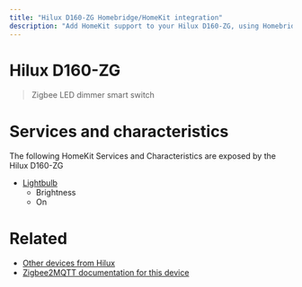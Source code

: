 ```yaml
---
title: "Hilux D160-ZG Homebridge/HomeKit integration"
description: "Add HomeKit support to your Hilux D160-ZG, using Homebridge, Zigbee2MQTT and homebridge-z2m."
---
```

<!---
This file has been GENERATED using src/docgen/docgen.ts
DO NOT EDIT THIS FILE MANUALLY!
-->
# Hilux D160-ZG
> Zigbee LED dimmer smart switch


# Services and characteristics
The following HomeKit Services and Characteristics are exposed by
the Hilux D160-ZG

* [Lightbulb](../../light.md)
  * Brightness
  * On


# Related
* [Other devices from Hilux](../index.md#hilux)
* [Zigbee2MQTT documentation for this device](https://www.zigbee2mqtt.io/devices/D160-ZG.html)